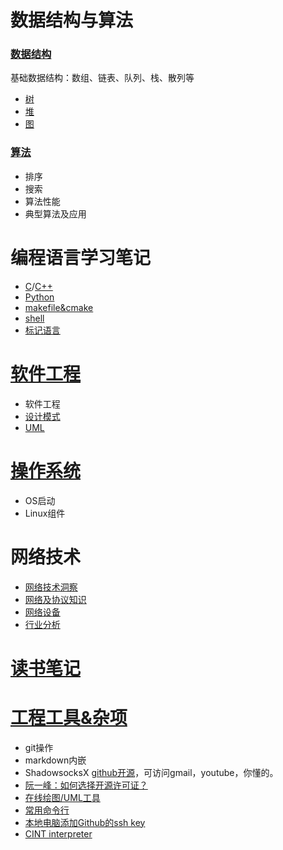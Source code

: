 
# 数据结构与算法
### [数据结构](data_struct/data_struct.md)
基础数据结构：数组、链表、队列、栈、散列等
- [树](data_struct/trees.md)
- [堆](data_struct/heap.md)
- [图](data_struct/graph.md)

### [算法](data_struct/README.md)
- 排序
- 搜索
- 算法性能
- 典型算法及应用

# 编程语言学习笔记
* [C](lang/c_feature.md)/[C++](lang/cpp_feature.md)
* [Python](lang/py_feature.md)
* [makefile&cmake](lang/mk_feature.md)
* [shell](lang/sh_feature.md)
* [标记语言](lang/markup_lang.md)


# [软件工程](sw_eng/README.md)
- 软件工程
- [设计模式](sw_eng/patterns.md)
- [UML](sw_eng/uml.md)

# [操作系统](os/README.md)

- OS启动
- Linux组件

# 网络技术
- [网络技术洞察](net/insights.md)
- [网络及协议知识](net/README.md)
- [网络设备](net/device.md)
- [行业分析](net/vendor.md)

# [读书笔记](reading/README.md)

# [工程工具&杂项](tools/README.md)

- git操作
- markdown内嵌
- ShadowsocksX
[github开源](https://github.com/shadowsocks/ShadowsocksX-NG/releases/tag/v1.9.4)，可访问gmail，youtube，你懂的。
- [阮一峰：如何选择开源许可证？](http://www.ruanyifeng.com/blog/2011/05/how_to_choose_free_software_licenses.html)
- [在线绘图/UML工具](tools/README.md)
- [常用命令行](tools/freq_cmd.md)
- [本地电脑添加Github的ssh key](https://blog.csdn.net/Jexy_67/article/details/52954023)
- [CINT interpreter](tools/cint.md)
